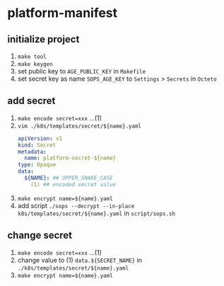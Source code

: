 # platform-manifest

## initialize project

1. `make tool`
2. `make keygen`
3. set public key to `AGE_PUBLIC_KEY` in `Makefile`
4. set secret key as name `SOPS_AGE_KEY` to `Settings` > `Secrets` in `Octeto`

## add secret

1. `make encode secret=xxx` ...(1)
2. `vim ./k8s/templates/secret/${name}.yaml` 
    ```yaml
    apiVersion: v1
    kind: Secret
    metadata:
      name: platform-secret-${name}
    type: Opaque
    data:
      ${NAME}: ## UPPER_SNAKE_CASE
        (1) ## encoded secret value
    ```
3. `make encrypt name=${name}.yaml`
4. add script `./sops --decrypt --in-place k8s/templates/secret/${name}.yaml` in `script/sops.sh`

## change secret

1. `make encode secret=xxx` ...(1)
2. change value to (1) `data.${SECRET_NAME}` in `./k8s/templates/secret/${name}.yaml`
3. `make encrypt name=${name}.yaml`
